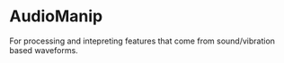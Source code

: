 # AudioManip
For processing and intepreting features that come from sound/vibration based waveforms.
